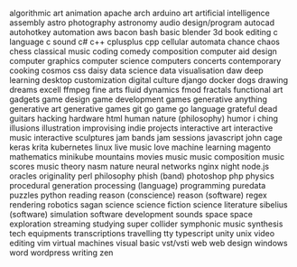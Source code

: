 algorithmic art 
animation 
apache 
arch 
arduino 
art 
artificial intelligence 
assembly 
astro photography 
astronomy 
audio design/program 
autocad 
autohotkey 
automation 
aws 
bacon 
bash 
basic 
blender 3d 
book editing 
c language 
c sound 
c# 
c++ cplusplus cpp 
cellular automata 
chance 
chaos 
chess 
classical music 
coding 
comedy 
composition 
computer aid design 
computer graphics 
computer science 
computers 
concerts 
contemporary 
cooking 
cosmos 
css 
daisy 
data science 
data visualisation 
daw 
deep learning 
desktop customization 
digital culture 
django 
docker 
dogs 
drawing 
dreams 
excell 
ffmpeg 
fine arts 
fluid dynamics 
fmod 
fractals 
functional art 
gadgets 
game design 
game development 
games 
generative anything 
generative art 
generative games 
git 
go game 
go language 
grateful dead 
guitars 
hacking 
hardware 
html 
human nature (philosophy) 
humor 
i ching 
illusions 
illustration 
improvising 
indie projects 
interactive art 
interactive music 
interactive sculptures 
jam bands 
jam sessions 
javascript 
john cage 
keras 
krita 
kubernetes 
linux 
live music 
love 
machine learning 
magento 
mathematics 
minikube 
mountains 
movies 
music 
music composition 
music scores 
music theory 
nasm 
nature 
neural networks 
nginx 
night 
node.js 
oracles 
originality 
perl 
philosophy 
phish (band)
photoshop 
php 
physics 
procedural generation 
processing (language) 
programming 
puredata 
puzzles 
python 
reading 
reason (conscience)
reason (software)
regex 
rendering 
robotics 
sagan 
science 
science fiction 
science literature 
sibelius (software) 
simulation
software development 
sounds 
space 
space exploration 
streaming 
studying 
super collider 
symphonic music 
synthesis 
tech equipments 
transcriptions 
travelling 
tty 
typescript 
unity 
unix 
video editing 
vim 
virtual machines 
visual basic 
vst/vsti 
web 
web design 
windows 
word 
wordpress 
writing 
zen 

